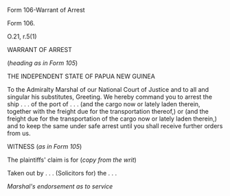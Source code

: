 Form 106-Warrant of Arrest

Form 106.

O.21, r.5(1)

WARRANT OF ARREST

(*heading as in Form 105*)

THE INDEPENDENT STATE OF PAPUA NEW GUINEA

To the Admiralty Marshal of our National Court of Justice and to all and
singular his substitutes, Greeting. We hereby command you to arrest the
ship . . . of the port of . . . (and the cargo now or lately laden
therein, together with the freight due for the transportation thereof,)
or (and the freight due for the transportation of the cargo now or
lately laden therein,) and to keep the same under safe arrest until you
shall receive further orders from us.

WITNESS (*as in Form 105*)

The plaintiffs' claim is for (*copy from the writ*)

Taken out by . . . (Solicitors for) the . . .

*Marshal's endorsement as to service*

